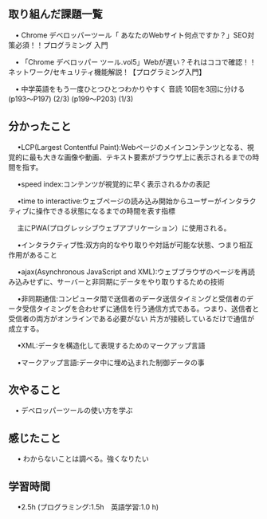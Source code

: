 ## 取り組んだ課題一覧

 　• Chrome デベロッパーツール「 あなたのWebサイト何点ですか？」SEO対策必須！！プログラミング 入門

 　• 「Chrome デベロッパー ツール.vol5」Webが遅い？それはココで確認！！ネットワーク/セキュリティ機能解説！【プログラミング入門】

 　• 中学英語をもう一度ひとつひとつわかりやすく 音読 10回を3回に分ける       (p193〜P197)  (2/3) (p199〜P203)  (1/3) 

## 分かったこと

　 •LCP(Largest Contentful Paint):Webページのメインコンテンツとなる、視覚的に最も大きな画像や動画、テキスト要素がブラウザ上に表示されるまでの時間を指す。

　 •speed index:コンテンツが視覚的に早く表示されるかの表記

　 •time to interactive:ウェブページの読み込み開始からユーザーがインタラクティブに操作できる状態になるまでの時間を表す指標

 　 主にPWA(プログレッシブウェブアプリケーション）に使用される。

　 •インタラクティブ性:双方向的なやり取りや対話が可能な状態、つまり相互作用があること

　 •ajax(Asynchronous JavaScript and XML):ウェブブラウザのページを再読み込みせずに、サーバーと非同期にデータをやり取りするための技術

　 •非同期通信:コンピュータ間で送信者のデータ送信タイミングと受信者のデータ受信タイミングを合わせずに通信を行う通信方式である。つまり、送信者と受信者の両方がオンラインである必要がない 片方が接続しているだけで通信が成立する。

　 •XML:データを構造化して表現するためのマークアップ言語

　 •マークアップ言語:データ中に埋め込まれた制御データの事

## 次やること　
           
 　• デベロッパーツールの使い方を学ぶ

## 感じたこと

　 • わからないことは調べる。強くなりたい
## 学習時間

　 •2.5h (プログラミング:1.5h　英語学習:1.0 h)